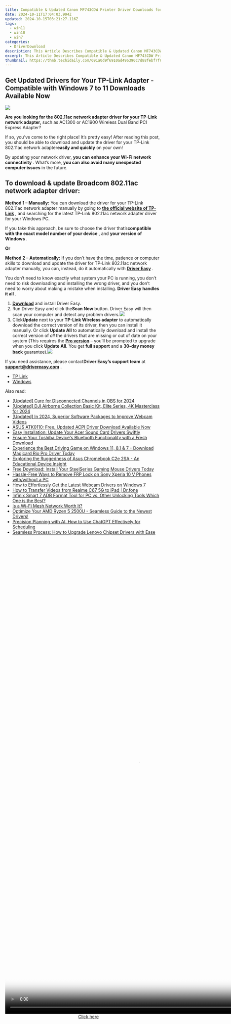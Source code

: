 ```yaml
---
title: Compatible & Updated Canon MF743CDW Printer Driver Downloads for Microsoft Windows OS
date: 2024-10-11T17:04:03.994Z
updated: 2024-10-15T03:21:27.116Z
tags:
  - win11
  - win10
  - win7
categories:
  - DriverDownload
description: This Article Describes Compatible & Updated Canon MF743CDW Printer Driver Downloads for Microsoft Windows OS
excerpt: This Article Describes Compatible & Updated Canon MF743CDW Printer Driver Downloads for Microsoft Windows OS
thumbnail: https://thmb.techidaily.com/691a0d9f6910ad496390c7d88febf7f6a054b2a526595909cdbd9daef2d1d484.jpg
---
```


## Get Updated Drivers for Your TP-Link Adapter - Compatible with Windows 7 to 11 Downloads Available Now

![](https://images.drivereasy.com/wp-content/uploads/2018/12/snap000008.png)

 **Are you looking for the 802.11ac network adapter driver for your TP-Link network adapter,** such as AC1300 or AC1900 Wireless Dual Band PCI Express Adapter?

 If so, you’ve come to the right place! It’s pretty easy! After reading this post, you should be able to download and update the driver for your TP-Link 802.11ac network adapter**easily and quickly** on your own!

 By updating your network driver, **you**  **can**  **enhance your Wi-Fi network connectivity** . What’s more, **you can also avoid many unexpected computer issues**   in the future.

## **To download & update Broadcom 802.11ac network adapter driver:**

**Method 1 – Manually:**  You can download the driver for your TP-Link 802.11ac network adapter manually by going to **[the official website of TP-Link](https://www.tp-link.com/us/)**  , and searching for the latest TP-Link 802.11ac network adapter driver for your Windows PC.

 If you take this approach, be sure to choose the driver that’s**compatible with the exact model number of your device** , and **your version of Windows** .

**Or**

**Method 2 – Automatically:** If you don’t have the time, patience or computer skills to download and update the driver for TP-Link 802.11ac network adapter manually, you can, instead, do it automatically with **[Driver Easy](https://tools.techidaily.com/drivereasy/download/)**  .

 You don’t need to know exactly what system your PC is running, you don’t need to risk downloading and installing the wrong driver, and you don’t need to worry about making a mistake when installing. **Driver Easy handles it all** .

1. **[Download](https://tools.techidaily.com/drivereasy/download/)**  and install Driver Easy.
2. Run Driver Easy and click the**Scan Now** button. Driver Easy will then scan your computer and detect any problem drivers.![](https://images.drivereasy.com/wp-content/uploads/2018/12/Snap1.jpg)
3. Click**Update** next to your **TP-Link Wireless adapter** to automatically download the correct version of its driver, then you can install it manually. Or click **Update All** to automatically download and install the correct version of _all_ the drivers that are missing or out of date on your system (This requires the **[Pro version](https://tools.techidaily.com/drivereasy/download/)**  – you’ll be prompted to upgrade when you click **Update All.**  You get **full support** and a **30-day money back** guarantee).![](https://images.drivereasy.com/wp-content/uploads/2018/12/Snap2.jpg)

 If you need assistance, please contact**Driver Easy’s support team** at [**support@drivereasy.com**](https://tools.techidaily.com/drivereasy/download/) .

* [TP Link](https://tools.techidaily.com/drivereasy/download/)
* [Windows](https://tools.techidaily.com/drivereasy/download/)

<ins class="adsbygoogle"
     style="display:block"
     data-ad-format="autorelaxed"
     data-ad-client="ca-pub-7571918770474297"
     data-ad-slot="1223367746"></ins>

<ins class="adsbygoogle"
     style="display:block"
     data-ad-client="ca-pub-7571918770474297"
     data-ad-slot="8358498916"
     data-ad-format="auto"
     data-full-width-responsive="true"></ins>

<span class="atpl-alsoreadstyle">Also read:</span>
<div><ul>
<li><a href="https://video-screen-grab.techidaily.com/updated-cure-for-disconnected-channels-in-obs-for-2024/"><u>[Updated] Cure for Disconnected Channels in OBS for 2024</u></a></li>
<li><a href="https://fox-friendly.techidaily.com/updated-dji-airborne-collection-basic-kit-elite-series-4k-masterclass-for-2024/"><u>[Updated] DJI Airborne Collection Basic Kit, Elite Series, 4K Masterclass for 2024</u></a></li>
<li><a href="https://screen-video-capture.techidaily.com/updated-in-2024-superior-software-packages-to-improve-webcam-videos/"><u>[Updated] In 2024, Superior Software Packages to Improve Webcam Videos</u></a></li>
<li><a href="https://win-amazing.techidaily.com/asus-atk0110-free-updated-acpi-driver-download-available-now/"><u>ASUS ATK0110: Free, Updated ACPI Driver Download Available Now</u></a></li>
<li><a href="https://win-amazing.techidaily.com/easy-installation-update-your-acer-sound-card-drivers-swiftly/"><u>Easy Installation: Update Your Acer Sound Card Drivers Swiftly</u></a></li>
<li><a href="https://win-amazing.techidaily.com/ensure-your-toshiba-devices-bluetooth-functionality-with-a-fresh-download/"><u>Ensure Your Toshiba Device's Bluetooth Functionality with a Fresh Download</u></a></li>
<li><a href="https://win-amazing.techidaily.com/experience-the-best-driving-game-on-windows-11-81-and-7-download-magicard-rio-pro-driver-today/"><u>Experience the Best Driving Game on Windows 11, 8.1 & 7 - Download Magicard Rio Pro Driver Today</u></a></li>
<li><a href="https://buynow-info.techidaily.com/exploring-the-ruggedness-of-asus-chromebook-c2e-2sa-an-educational-device-insight/"><u>Exploring the Ruggedness of Asus Chromebook C2e 2SA - An Educational Device Insight</u></a></li>
<li><a href="https://win-amazing.techidaily.com/free-download-install-your-steelseries-gaming-mouse-drivers-today/"><u>Free Download: Install Your SteelSeries Gaming Mouse Drivers Today</u></a></li>
<li><a href="https://android-frp.techidaily.com/hassle-free-ways-to-remove-frp-lock-on-sony-xperia-10-v-phones-withwithout-a-pc-by-drfone-android/"><u>Hassle-Free Ways to Remove FRP Lock on Sony Xperia 10 V Phones with/without a PC</u></a></li>
<li><a href="https://win-amazing.techidaily.com/how-to-effortlessly-get-the-latest-webcam-drivers-on-windows-7/"><u>How to Effortlessly Get the Latest Webcam Drivers on Windows 7</u></a></li>
<li><a href="https://android-transfer.techidaily.com/how-to-transfer-videos-from-realme-c67-5g-to-ipad-drfone-by-drfone-transfer-from-android-transfer-from-android/"><u>How to Transfer Videos from Realme C67 5G to iPad | Dr.fone</u></a></li>
<li><a href="https://bypass-frp.techidaily.com/infinix-smart-7-adb-format-tool-for-pc-vs-other-unlocking-tools-which-one-is-the-best-by-drfone-android/"><u>Infinix Smart 7 ADB Format Tool for PC vs. Other Unlocking Tools Which One is the Best?</u></a></li>
<li><a href="https://techtrends.techidaily.com/is-a-wi-fi-mesh-network-worth-it/"><u>Is a Wi-Fi Mesh Network Worth It?</u></a></li>
<li><a href="https://win-amazing.techidaily.com/optimize-your-amd-ryzen-5-2500u-seamless-guide-to-the-newest-drivers/"><u>Optimize Your AMD Ryzen 5 2500U - Seamless Guide to the Newest Drivers!</u></a></li>
<li><a href="https://tech-savvy.techidaily.com/precision-planning-with-ai-how-to-use-chatgpt-effectively-for-scheduling/"><u>Precision Planning with AI: How to Use ChatGPT Effectively for Scheduling</u></a></li>
<li><a href="https://win-amazing.techidaily.com/seamless-process-how-to-upgrade-lenovo-chipset-drivers-with-ease/"><u>Seamless Process: How to Upgrade Lenovo Chipset Drivers with Ease</u></a></li>
</ul></div>

<!-- affiliate ads begin -->
<span id="2135471">
					<video width="864" height="1536" style="cursor:pointer"
           poster="//a.impactradius-go.com/display-clicktoplayimage/2135471.png"
           onclick="if(!this.playClicked){this.play();this.setAttribute('controls',true);this.playClicked=true;}">
	   <source src="//a.impactradius-go.com/display-ad/18498-2135471">
	   <img src="//a.impactradius-go.com/display-clicktoplayimage/2135471.png" style="border: none; height: 100%; width: 100%; object-fit: contain">
	</video>
	<div style="width:540px;text-align:center"><a href="javascript:window.open(decodeURIComponent('https%3A%2F%2Funicoeye.pxf.io%2Fc%2F5597632%2F2135471%2F18498'), '_blank');void(0);">Click here</a></div>
</span>
<img height="0" width="0" src="https://imp.pxf.io/i/5597632/2135471/18498" style="position:absolute;visibility:hidden;" border="0" />
<!-- affiliate ads end -->

